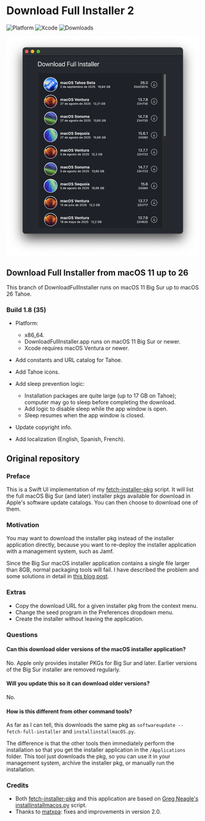 # Download Full Installer 2

![Platform](https://img.shields.io/badge/macOS-11+-orange.svg)
![Xcode](https://img.shields.io/badge/Xcode-macOS13+-lavender.svg)
![Downloads](https://img.shields.io/github/downloads/perez987/DownloadFullInstaller-2/total?label=Downloads&color=00cd00)


<img src="Images/DownloadFullInstaller-bigsur.png" width="624px">

## Download Full Installer from macOS 11 up to 26 

This branch of DownloadFullInstaller runs on macOS 11 Big Sur up to macOS 26 Tahoe.

### Build 1.8 (35)

- Platform:

	- x86_64.
	- DownloadFullInstaller.app runs on macOS 11 Big Sur or newer.
	- Xcode requires macOS Ventura or newer.

- Add constants and URL catalog for Tahoe.

- Add Tahoe icons.

- Add sleep prevention logic:
	- Installation packages are quite large (up to 17 GB on Tahoe); computer may go to sleep before completing the download.
	- Add logic to disable sleep while the app window is open.
	- Sleep resumes when the app window is closed.

- Update copyright info.

- Add localization (English, Spanish, French).

## Original repository

### Preface

This is a Swift UI implementation of my [fetch-installer-pkg](https://github.com/scriptingosx/fetch-installer-pkg) script. It will list the full macOS Big Sur (and later) installer pkgs available for download in Apple's software update catalogs. You can then choose to download one of them.

### Motivation

You may want to download the installer pkg instead of the installer application directly, because you want to re-deploy the installer application with a management system, such as Jamf. 

Since the Big Sur macOS installer application contains a single file larger than 8GB, normal packaging tools will fail. I have described the problem and some solutions in detail in [this blog post](https://scriptingosx.com/2020/11/deploying-the-big-sur-installer-application/).

### Extras

- Copy the download URL for a given installer pkg from the context menu.
- Change the seed program in the Preferences dropdown menu.
- Create the installer without leaving the application.

### Questions

#### Can this download older versions of the macOS installer application?

No. Apple only provides installer PKGs for Big Sur and later. Earlier versions of the Big Sur installer are removed regularly.

#### Will you update this so it can download older versions?

No.

#### How is this different from other command tools?

As far as I can tell, this downloads the same pkg as `softwareupdate --fetch-full-installer` and `installinstallmacOS.py`.

The difference is that the other tools then immediately perform the installation so that you get the installer application in the `/Applications` folder. This tool just downloads the pkg, so you can use it in your management system, archive the installer pkg, or manually run the installation.

<!-- Commented as obsolete
#### Skip sleep while downloading the installer

> **Note**: In August 2025, this has been superseded by Swift code integrated into the app.

Download Full Installer does not prevent the system from going to sleep while an installer is being downloaded. You can prevent this with the `caffeinate` command:

- open Terminal
- type `top | grep "Download"`
- stop `top` with Ctrl + C
- the output shows at the beginning of each line the PID of Download Full Installer
- type `caffeinate -w PID`(where PID is a number)
- sleep is blocked until Download Full Installer is closed.

``` bash
/Users/yo > top | grep "Download"
2233  Download Full In (more text...)
#stop with Ctrl + C
/Users/yo > caffeinate -w 2233
```
-->

### Credits

- Both [fetch-installer-pkg](https://github.com/scriptingosx/fetch-installer-pkg) and this application are based on [Greg Neagle's installinstallmacos.py](https://github.com/munki/macadmin-scripts/blob/main/installinstallmacos.py) script.
- Thanks to [matxpa](https://github.com/matxpa): fixes and improvements in version 2.0.
